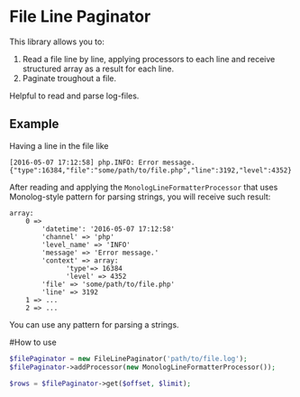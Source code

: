 # File Line Paginator
This library allows you to:
1. Read a file line by line, applying processors to each line and receive structured array as a result for each line.
2. Paginate troughout a file.

Helpful to read and parse log-files.

## Example
Having a line in the file like

`[2016-05-07 17:12:58] php.INFO: Error message. {"type":16384,"file":"some/path/to/file.php","line":3192,"level":4352}`

After reading and applying the `MonologLineFormatterProcessor` that uses Monolog-style pattern for parsing strings, you will receive such result:

```
array:
    0 =>
        'datetime': '2016-05-07 17:12:58'
        'channel' => 'php'
        'level_name' => 'INFO'
        'message' => 'Error message.'
        'context' => array:
              'type'=> 16384
              'level' => 4352
        'file' => 'some/path/to/file.php'
        'line' => 3192
    1 => ...
    2 => ...
```
You can use any pattern for parsing a strings.

#How to use
```php
$filePaginator = new FileLinePaginator('path/to/file.log');
$filePaginator->addProcessor(new MonologLineFormatterProcessor());

$rows = $filePaginator->get($offset, $limit);
```